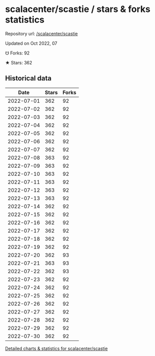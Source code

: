 # scalacenter/scastie / stars & forks statistics

Repository url: [/scalacenter/scastie](https://github.com/scalacenter/scastie)

Updated on Oct 2022, 07

☋ Forks: 92

★ Stars: 362

## Historical data
| Date | Stars | Forks |
|------|-------|-------|
| 2022-07-01 | 362 | 92 | 
| 2022-07-02 | 362 | 92 | 
| 2022-07-03 | 362 | 92 | 
| 2022-07-04 | 362 | 92 | 
| 2022-07-05 | 362 | 92 | 
| 2022-07-06 | 362 | 92 | 
| 2022-07-07 | 362 | 92 | 
| 2022-07-08 | 363 | 92 | 
| 2022-07-09 | 363 | 92 | 
| 2022-07-10 | 363 | 92 | 
| 2022-07-11 | 363 | 92 | 
| 2022-07-12 | 363 | 92 | 
| 2022-07-13 | 363 | 92 | 
| 2022-07-14 | 362 | 92 | 
| 2022-07-15 | 362 | 92 | 
| 2022-07-16 | 362 | 92 | 
| 2022-07-17 | 362 | 92 | 
| 2022-07-18 | 362 | 92 | 
| 2022-07-19 | 362 | 92 | 
| 2022-07-20 | 362 | 93 | 
| 2022-07-21 | 363 | 93 | 
| 2022-07-22 | 362 | 93 | 
| 2022-07-23 | 362 | 92 | 
| 2022-07-24 | 362 | 92 | 
| 2022-07-25 | 362 | 92 | 
| 2022-07-26 | 362 | 92 | 
| 2022-07-27 | 362 | 92 | 
| 2022-07-28 | 362 | 92 | 
| 2022-07-29 | 362 | 92 | 
| 2022-07-30 | 362 | 92 | 


[Detailed charts & statistics for scalacenter/scastie](https://reviewgithub.com/rep/scalacenter/scastie)
